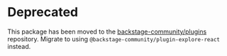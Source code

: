 # Deprecated

This package has been moved to the [backstage-community/plugins](https://github.com/backstage/community-plugins) repository. Migrate to using `@backstage-community/plugin-explore-react` instead.
